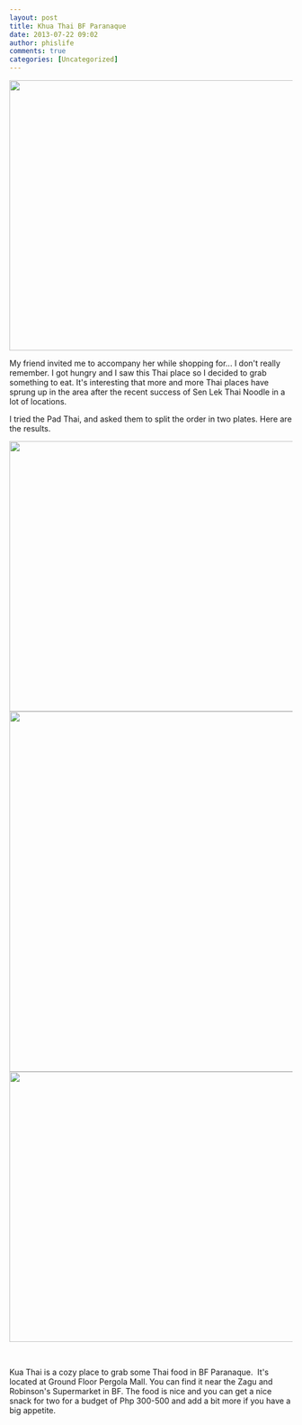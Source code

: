 ```yaml
---
layout: post
title: Khua Thai BF Paranaque
date: 2013-07-22 09:02
author: phislife
comments: true
categories: [Uncategorized]
---
```

<img alt="" src="https://lh3.googleusercontent.com/-22jfFMRLAME/Uex8SbrJ3wI/AAAAAAAAS98/TDRx5qaRWfM/s640/7E191824-972E-4642-9F90-BADB7AD88267.JPG" width="640" height="480" />

My friend invited me to accompany her while shopping for... I don't really remember. I got hungry and I saw this Thai place so I decided to grab something to eat. It's interesting that more and more Thai places have sprung up in the area after the recent success of Sen Lek Thai Noodle in a lot of locations.

I tried the Pad Thai, and asked them to split the order in two plates. Here are the results.

<img class="alignnone" alt="" src="https://lh3.googleusercontent.com/-CkYzqYtxzlk/Uex7yQCNMvI/AAAAAAAAS9w/6MTR0i4_j9U/s640/92E17A13-C248-4D15-9332-8A04E21CAB67.JPG" width="640" height="480" />

<img class="alignnone" alt="" src="https://lh6.googleusercontent.com/-U-E-33yPNe0/Uex8SXlYiZI/AAAAAAAAS98/nHQs1u56VzY/s640/BE8B3486-6CA9-4BFE-996A-36C490C56A72.JPG" width="640" height="640" />

<img class="alignnone" alt="" src="https://lh5.googleusercontent.com/-usTKT6lXn-c/Uex8STXjCCI/AAAAAAAAS-A/YMFH3socr08/s640/5BB914ED-BF0D-49AE-805D-4698BD67FB5B.JPG" width="640" height="480" />

&nbsp;

Kua Thai is a cozy place to grab some Thai food in BF Paranaque.  It's located at Ground Floor Pergola Mall. You can find it near the Zagu and Robinson's Supermarket in BF. The food is nice and you can get a nice snack for two for a budget of Php 300-500 and add a bit more if you have a big appetite.
